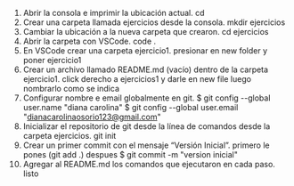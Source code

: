 1.	Abrir la consola e imprimir la ubicación actual.
cd
2.	Crear una carpeta llamada ejercicios desde la consola.
mkdir ejercicios
3.	Cambiar la ubicación a la nueva carpeta que crearon.
cd ejercicios
4.	Abrir la carpeta con VSCode.
code .
5.	En VSCode crear una carpeta ejercicio1.
presionar en new folder y poner ejercicio1
6.	Crear un archivo llamado README.md (vacío) dentro de la carpeta ejercicio1.
click derecho a ejercicios1 y darle en new file luego nombrarlo como se indica
7.	Configurar nombre e email globalmente en git.
$ git config --global user.name "diana carolina"
$ git config --global user.email "dianacarolinaosorio123@gmail.com"
8.	Inicializar el repositorio de git desde la línea de comandos desde la carpeta ejercicios.
git init 
9.	Crear un primer commit con el mensaje “Versión Inicial”.
primero le pones (git add .)
despues $ git commit -m "version inicial"
10.	Agregar al README.md los comandos que ejecutaron en cada paso.
listo

